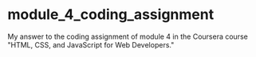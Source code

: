 # module_4_coding_assignment
My answer to the coding assignment of module 4 in the Coursera course "HTML, CSS, and JavaScript for Web Developers."
